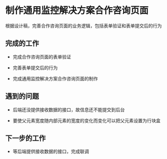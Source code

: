 # 制作通用监控解决方案合作咨询页面

根据设计稿，完善合作咨询页面的业务逻辑，包括表单验证和表单提交后的行为

## 完成的工作

- 完成合作咨询页面的表单验证

- 完善表单提交后的行为

- 完成通用监控解决方案合作咨询页面的制作

## 遇到的问题

- 后端还没提供接收数据的接口，故信息还不能提交到后台

- 要使父元素宽度随内部元素的宽度的变化而变化可以把父元素设置为行块盒


## 下一步的工作

- 等后端提供接收数据的接口，完成联调